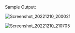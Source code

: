Sample Output:

![Screenshot_20221210_200021](https://user-images.githubusercontent.com/77055902/206860955-7af05ba1-0a79-429f-b11a-dab7e9d268de.png)

![Screenshot_20221210_210705](https://user-images.githubusercontent.com/77055902/206863000-c67dee2a-2e2a-4548-a807-e78ebd8b1af6.png)

